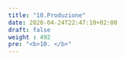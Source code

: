 ```yaml
---
title: "10.Produzione"
date: 2020-04-24T22:47:10+02:00
draft: false
weight : 492
pre: "<b>10. </b>"
---
```



